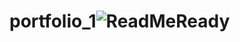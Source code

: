 # portfolio_1![ReadMeReady](https://user-images.githubusercontent.com/36928069/189127144-94ba7a7f-02a5-4700-b4f3-2e23a2ee1952.png)
